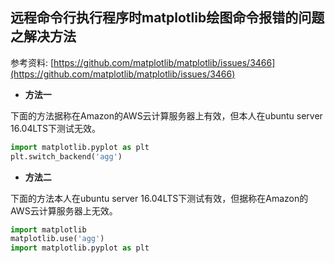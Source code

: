 ## 远程命令行执行程序时matplotlib绘图命令报错的问题之解决方法

参考资料: [https://github.com/matplotlib/matplotlib/issues/3466](https://github.com/matplotlib/matplotlib/issues/3466)

* **方法一**

下面的方法据称在Amazon的AWS云计算服务器上有效，但本人在ubuntu server 16.04LTS下测试无效。

```python
import matplotlib.pyplot as plt
plt.switch_backend('agg')
```

* **方法二**

下面的方法本人在ubuntu server 16.04LTS下测试有效，但据称在Amazon的AWS云计算服务器上无效。

```python
import matplotlib
matplotlib.use('agg')
import matplotlib.pyplot as plt
```
